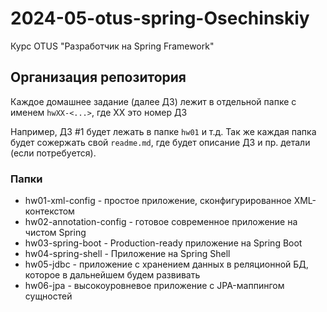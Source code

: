 # 2024-05-otus-spring-Osechinskiy
Курс OTUS "Разработчик на Spring Framework"

## Организация репозитория
Каждое домашнее задание (далее ДЗ) лежит в отдельной папке с именем ```hwXX-<...>```, где XX это номер ДЗ

Например, ДЗ #1 будет лежать в папке ```hw01``` и т.д. Так же каждая папка будет сожержать свой ```readme.md```, где будет описание ДЗ и пр. детали (если потребуется).

### Папки
* hw01-xml-config - простое приложение, сконфигурированное XML-контекстом
* hw02-annotation-config - готовое современное приложение на чистом Spring
* hw03-spring-boot - Production-ready приложение на Spring Boot
* hw04-spring-shell - Приложение на Spring Shell
* hw05-jdbc - приложение с хранением данных в реляционной БД, которое в дальнейшем будем развивать
* hw06-jpa - высокоуровневое приложение с JPA-маппингом сущностей
